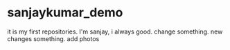 # sanjaykumar_demo

it is my first repositories.
I'm sanjay, i always good.
change something.
new changes something.
add photos 
